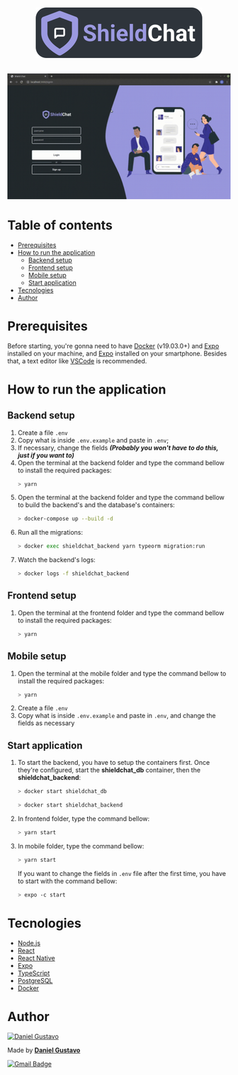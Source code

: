<h1 align="center">

![ShieldChat](./docs/logo.svg)

</h1>

![](./docs/shieldChatExample.gif)

# Table of contents

<!--ts-->

- [Prerequisites](#Prerequisites)
- [How to run the application](#How-to-run-the-application)
  - [Backend setup](#Backend-setup)
  - [Frontend setup](#Frontend-setup)
  - [Mobile setup](#Mobile-setup)
  - [Start application](#Start-application)
- [Tecnologies](#Tecnologies)
- [Author](#Author)
<!--te-->

# Prerequisites

Before starting, you're gonna need to have [Docker](https://www.docker.com/get-started) (v19.03.0+) and [Expo](https://docs.expo.io/get-started/installation/) installed on your machine, and [Expo](https://play.google.com/store/apps/details?id=host.exp.exponent&hl=pt_BR&gl=US) installed on your smartphone. Besides that, a text editor like [VSCode](https://code.visualstudio.com/) is recommended.

# How to run the application

## Backend setup

1. Create a file `.env`
2. Copy what is inside `.env.example` and paste in `.env`;
3. If necessary, change the fields **_(Probably you won't have to do this, just if you want to)_**
4. Open the terminal at the backend folder and type the command bellow to install the required packages:
   ```bash
   > yarn
   ```
5. Open the terminal at the backend folder and type the command bellow to build the backend's and the database's containers:
   ```bash
   > docker-compose up --build -d
   ```
6. Run all the migrations:
   ```bash
   > docker exec shieldchat_backend yarn typeorm migration:run
   ```
7. Watch the backend's logs:
   ```bash
   > docker logs -f shieldchat_backend
   ```

## Frontend setup

1. Open the terminal at the frontend folder and type the command bellow to install the required packages:
   ```bash
   > yarn
   ```

## Mobile setup

1. Open the terminal at the mobile folder and type the command bellow to install the required packages:
   ```bash
   > yarn
   ```
2. Create a file `.env`
3. Copy what is inside `.env.example` and paste in `.env`, and change the fields as necessary

## Start application

1. To start the backend, you have to setup the containers first. Once they're configured, start the **shieldchat_db** container, then the **shieldchat_backend**:
   ```bash
   > docker start shieldchat_db
   ```
   ```bash
   > docker start shieldchat_backend
   ```
2. In frontend folder, type the command bellow:
   ```bash
   > yarn start
   ```
3. In mobile folder, type the command bellow:

   ```bash
   > yarn start
   ```

   If you want to change the fields in `.env` file after the first time, you have to start with the command bellow:

   ```bash
   > expo -c start
   ```

# Tecnologies

- [Node.js](https://nodejs.org/en/)
- [React](https://reactjs.org/)
- [React Native](https://reactnative.dev/)
- [Expo](https://docs.expo.io/get-started/installation/)
- [TypeScript](https://www.typescriptlang.org/)
- [PostgreSQL](https://www.postgresql.org/)
- [Docker](https://www.docker.com/)

# Author

<a href="https://github.com/DanielGustavo">
  <img width=100 alt="Daniel Gustavo" src="https://avatars0.githubusercontent.com/u/51492635?v=4">
</a>

<p>Made by <a href="https://github.com/DanielGustavo"><b>Daniel Gustavo</b></a></p>

[![Gmail Badge](https://img.shields.io/badge/-danielgustavo5205@gmail.com-c14438?style=flat-square&logo=Gmail&logoColor=white&link=mailto:danielgustavo5205@gmail.com)](mailto:danielgustavo5205@gmail.com)

